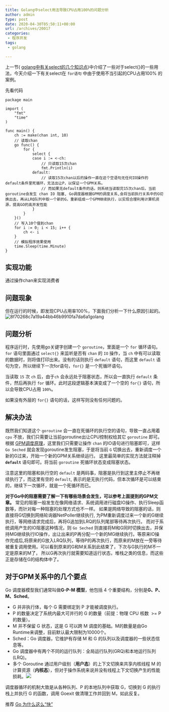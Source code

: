 ```yaml
---
title: Golang中select用法导致CPU占用100%的问题分析
author: admin
type: post
date: 2020-04-30T05:50:11+00:00
url: /archives/20017
categories:
 - 程序开发
tags:
 - golang

---
```

上一节( [golang中有关select的几个知识点](https://blog.haohtml.com/archives/19670))中介绍了一些对于select{}的一些用法，今天介绍一下有关select在 `for语句` 中由于使用不当引起的CPU占用100% 的案例。

先看代码

```
package main

import (
	"fmt"
	"time"
)

func main() {
	ch := make(chan int, 10)
	// 读取chan
	go func() {
		for {
			select {
			case i := <-ch:
				// 只读取15次chan
				fmt.Println(i)
			default:
				// 读取15次chan以后的操作一直在这个空语句无任何IO操作的default条件里死循环，无法出让P，以保证一个GPM关系。
				// 而如果无default条件的话，则系统当读取完15次chan后，当前goroutine会发生 chan IO 阻塞, Go调度器根据GPM的调度关系,会将当前执行关系中的G切换出去，再从LRQ队列中取一个新的G，重新组成一个GPM继续执行，以实现合理利用计算机资源，提高GO的高并发性能
			}
		}
	}()
	// 写入10个值到chan
	for i := 0; i < 15; i++ {
		ch <- i
	}
	// 模拟程序效果使用
	time.Sleep(time.Minute)
}
```

## 实现功能 

通过操作chan来实现消费者

## 问题现象 

但在运行的时候，即发现CPU占用率100%，下面我们分析一下什么原因引起的。![8f70268c7a19a44bb46b9910fa7da6a1](https://blogstatic.haohtml.com/uploads/2020/04/6740e15e4366606fc37febdc7e56f03d.png)golang

## 问题分析 

程序运行时，先使用go关键字创建一个 `goroutine`，里面是一个 `for` 循环语句。`for` 语句里面通过 `select{}` 来监听是否有 `chan` 的 `IO` 操作，当 `ch` 中有可以读取的数据时，则将值打印出来。没有的话则执行 `default` 语句，而这里 `default` 语句为空，所以继续下一次for语句，`for{}` 是一个死循环语句。

当读取 `15` 次 `ch` 后，由于`ch` 会永远处于阻塞状态，所以会一直执行 `default` 条件，然后再执行 `for` 循环。此时这段逻辑基本演变成了一个空的 `for{}` 语句，所以会导致CPU占用 `100%`。

如果没有外层的 `for{}` 语句的话，这样写则没有任何问题的。

## 解决办法 

既然我们知道这个 `goroutine` 会一直在死循环的执行空的语句，导致一直占用着 `cpu` 不放，我们只需要让当前goroutine出让CPU控制权给其它 `goroutine` 即可。根据 [GPM调度原理](https://mp.weixin.qq.com/s/ihJFa5Wir4ohhZUXVSBvMQ)，这里我们只需要让操作 `chan` 的IO语句进行阻塞即可，这样 `Go Seched` 就会发现goroutine发生阻塞，于是将当前 `G` 切换出去，重新调度一个新的G过来，开始一个新的GPM关系继续运行。
这里最简单的实现方法就注释掉 **`default`** 语句即可。将当前 `goroutine` 死循环状态变成阻塞状态。

注意这里的阻塞和执行空的 `default` 是两码事，阻塞是执行到这里主停止不再继续执行了，而这里有空的 `default`, 表示的是无执行代码，但本次循环是可以结束的，继续下一次循环，就是一个死循环而已。

**对于Go中的阻塞需要了解一下有哪些场景会发生，可以参考上面提到的GPM文章。**
常见的阻塞一般发生在像网络请求、系统调用进行磁盘IO操作、执行Sleep函数等，而针对每一种阻塞的处理方式也不一样。
如果是网络导致的阻塞的话，则直接将G切换到网络轮询器NetPoller继续执行, 为PM重新调度过来一个新的G继续执行，等网络请求完成后，再将G追加到LRQ的队列尾部等待再次执行。
而对于系统调用产生的IO阻塞这种情况，则 `Go Seched` 则直接将M和G同时切换出去，并保持MG继续执行IO操作，出让出来的P再分配一个新的MG继续执行。等原来IO操作完成后,将原来的G放入LRQ队列，等待P的再次执行，而原来的M放在一旁等待被重复调用使用。可以看到原来的G和M关系到此结束了，下次与G执行的M不一定是原来的M了， 所以G再次执行就需要知道运行状态，堆栈之类的信息，而这些正是存储在G的结构体中了。

## 对于GPM关系中的几个要点 

Go 调度器模型我们通常叫做**G-P-M 模型**，他包括 4 个重要结构，分别是**G、P、M、Sched**。

 * G 并非执行体，每个 G 需要绑定到 P 才能被调度执行。
 * P 的数量决定了系统内最大可并行的 G 的数量（前提：物理 CPU 核数  >= P 的数量）。
 * M 并不保留 G 状态，这是 G 可以跨 M 调度的基础。M的数量是由Go Runtime来调整，目前默认最大限制为10000个。
 * Sched：Go 调度器，它维护有存储 M 和 G 的队列以及调度器的一些状态信息等。
 * Go 调度器中有两个不同的运行队列：全局运行队列(GRQ)和本地运行队列(LRQ)。
 * 多个 Goroutine 通过用户级别（**用户态**）的上下文切换来共享内核线程 M 的计算资源（**内核态**），但对于操作系统来说并没有线程上下文切换产生的性能损耗。![](https://blog.haohtml.com/wp-content/uploads/2018/10/go-mpg-1.jpg)

调度器循环的机制大致是从各种队列、P 的本地队列中获取 G，切换到 G 的执行栈上并执行 G 的函数，调用 Goexit 做清理工作并回到 M，如此反复。

推荐 [Go 为什么这么“快”](https://mp.weixin.qq.com/s/ihJFa5Wir4ohhZUXVSBvMQ)[]()